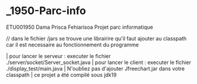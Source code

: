 # _1950-Parc-info
ETU001950
Dama Prisca Fehiarisoa
Projet parc informatique 

// dans le fichier /jars se trouve une librairire qu'il faut ajouter au classpath car il est necessaire au fonctionnement du programme

 |     pour lancer le serveur : executer le fichier ./server/socket/Server_socket.java
 |     pour lancer le client : executer le fichier ./display_test/main.java
 |     N'oubliez pas d'ajouter Jfreechart.jar dans votre classpath
 |     ce projet a été compilé sous jdk19
